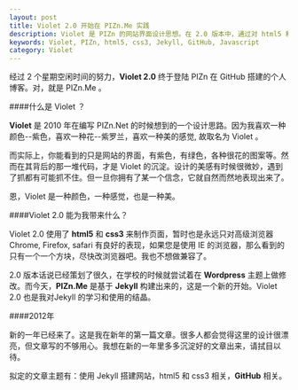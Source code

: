 ```yaml
---
layout: post
title: Violet 2.0 开始在 PIZn.Me 实践
description: Violet 是 PIZn 的网站界面设计思想。在 2.0 版本中，通过对 html5 和 css3 的实践，来实现需要图片完成的界面。
keywords: Violet, PIZn, html5, css3, Jekyll, GitHub, Javascript
category: Violet
---
```

经过 2 个星期空闲时间的努力，<strong>Violet 2.0</strong> 终于登陆 PIZn 在 GitHub 搭建的个人博客。对，就是 PIZn.Me 。

####什么是 Violet ？

<strong>Violet</strong> 是 2010 年在编写 PIZn.Net 的时候想到的一个设计思路。因为我喜欢一种颜色--紫色，喜欢一种花--紫罗兰，喜欢一种美的感觉, 故取名为 Violet 。

而实际上，你能看到的只是网站的界面，有紫色，有绿色，各种很花的图案等。然而在其背后的那一堆代码，才是 Violet 的沉淀。设计的美感有时候很微妙，遇到了抓都有可能抓不住。但一旦你拥有了某一个信念，它就自然而然地表现出来了。

恩，Violet 是一种颜色，一种感觉，也是一种美。

####Violet 2.0 能为我带来什么？

Violet 2.0 使用了 <strong>html5</strong> 和 <strong>css3</strong> 来制作页面，暂时也是永远只对高级浏览器 Chrome, Firefox, safari 有良好的表现，如果您是使用 IE 的浏览器，那么看到的只有一个一个方块，尽快改浏览器吧。我也不想做兼容了。

2.0 版本话说已经策划了很久，在学校的时候就尝试着在 <strong>Wordpress</strong> 主题上做修改。而今天，<strong>PIZn.Me</strong> 是基于 <strong>Jekyll</strong> 构建出来的，这是一个新的开始。Violet 2.0 也是我对Jekyll 的学习和使用的结晶。

####2012年

新的一年已经来了。这是我在新年的第一篇文章。很多人都会觉得这里的设计很漂亮，但文章写的不够用心。我想在新的一年里多多沉淀好的文章出来，请拭目以待。

拟定的文章主题有：使用 Jekyll 搭建网站，html5 和 css3 相关，<strong>GitHub</strong> 相关。
